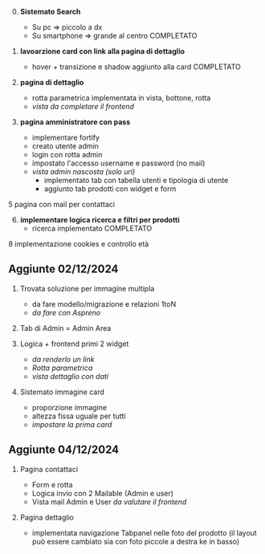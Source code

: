 0. **Sistemato Search**
    - Su pc => piccolo a dx
    - Su smartphone => grande al centro
    COMPLETATO

1. **lavoarzione card con link alla pagina di dettaglio** 
    - hover + transizione e shadow aggiunto alla card
    COMPLETATO

2. **pagina di dettaglio**
    - rotta parametrica implementata in vista, bottone, rotta
    - *vista da completare il frontend*

3. **pagina amministratore con pass**
    - implementare fortify
    - creato utente admin
    - login con rotta admin
    - impostato l'accesso username e password (no mail)
    - *vista admin nascosta (solo uri)*
        - implementato tab con tabella utenti e tipologia di utente
        - aggiunto tab prodotti con widget e form 

5 pagina con mail per contattaci

6. **implementare logica ricerca e filtri per prodotti**
    - ricerca implementato
COMPLETATO

8 implementazione cookies e controllo età 


## Aggiunte 02/12/2024 #############################################################################

1. Trovata soluzione per immagine multipla
    - da fare modello/migrazione e relazioni 1toN
    - *da fare con Aspreno*

2. Tab di Admin = Admin Area

3. Logica + frontend primi 2 widget
    - *da renderlo un link*
    - *Rotta parametrica*
    - *vista dettaglio con dati*

4. Sistemato immagine card
    - proporzione immagine
    - altezza fissa uguale per tutti
    - *impostare la prima card*

## Aggiunte 04/12/2024 #############################################################################
1. Pagina contattaci 
    - Form e rotta
    - Logica invio con 2 Mailable (Admin e user)
    - Vista mail Admin e User *da valutare il frontend*

2. Pagina dettaglio
    - implementata navigazione Tabpanel nelle foto del prodotto (il layout può essere cambiato sia con foto piccole a destra ke in basso)
